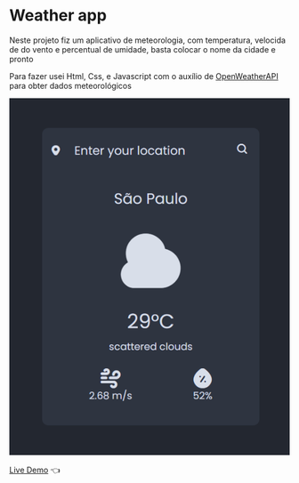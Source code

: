 # Weather app

Neste projeto fiz um aplicativo de meteorologia, com temperatura, velocidade do vento e percentual de umidade, basta colocar o nome da cidade e pronto

Para fazer usei Html, Css, e Javascript com o auxílio de [OpenWeatherAPI](https://openweathermap.org/) para obter dados meteorológicos

<img src='img.png'/>

[Live Demo](https://jhenriquem.github.io/weather-app/) :point_left:
